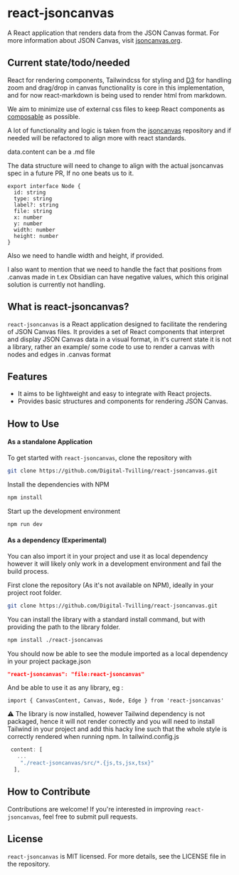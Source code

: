 # react-jsoncanvas

A React application that renders data from the JSON Canvas format. For more information about
JSON Canvas, visit [jsoncanvas.org](https://jsoncanvas.org).

## Current state/todo/needed

React for rendering components, Tailwindcss for styling and [D3](https://d3js.org) for handling zoom and drag/drop in canvas functionality is core in this implementation, and for now react-markdown is being used to render html from markdown.

We aim to minimize use of external css files to keep React components as [composable](https://www.epicweb.dev/full-stack-components) as possible.

A lot of functionality and logic is taken from the [jsoncanvas](https://github.com/obsidianmd/jsoncanvas) repository and if needed will be refactored to align more with react standards.

data.content can be a .md file

The data structure will need to change to align with the actual jsoncanvas spec in a future PR, If no one beats us to it.

```
export interface Node {
  id: string
  type: string
  label?: string
  file: string
  x: number
  y: number
  width: number
  height: number
}
```

Also we need to handle width and height, if provided.

I also want to mention that we need to handle the fact that positions from .canvas made in t.ex Obsidian can have negative values, which this original solution is currently not handling.

## What is react-jsoncanvas?

`react-jsoncanvas` is a React application designed to facilitate the rendering of JSON Canvas files. It provides a set of React components that interpret and display JSON Canvas data in a visual format, in it's current state it is not a library, rather an example/ some code to use to render a canvas with nodes and edges in .canvas format

## Features

- It aims to be lightweight and easy to integrate with React projects.
- Provides basic structures and components for rendering JSON Canvas.

## How to Use
#### As a standalone Application 

To get started with `react-jsoncanvas`, clone the repository with

```sh
git clone https://github.com/Digital-Tvilling/react-jsoncanvas.git
```

Install the dependencies with NPM

```sh
npm install
```

Start up the development environment

```sh
npm run dev
```

#### As a dependency (Experimental)
You can also import it in your project and use it as local dependency however it will likely only work in a development environment and fail the build process. 

First clone the repository (As it's not available on NPM), ideally in your project root folder.
```sh
git clone https://github.com/Digital-Tvilling/react-jsoncanvas.git
```

You can install the library with a standard install command, but with providing the path to the library folder.

```sh
npm install ./react-jsoncanvas
```

You should now be able to see the module imported as a local dependency in your project package.json 
```json
"react-jsoncanvas": "file:react-jsoncanvas"
```
And be able to use it as any library, eg :
```
import { CanvasContent, Canvas, Node, Edge } from 'react-jsoncanvas'
```

⚠️
The library is now installed, however Tailwind dependency is not packaged, hence it will not render correctly and you will need to install Tailwind in your project and add this hacky line such that the whole style is correctly rendered when running npm.
In tailwind.config.js
```js
 content: [
   ...
    "./react-jsoncanvas/src/*.{js,ts,jsx,tsx}"
  ],

```




## How to Contribute

Contributions are welcome! If you're interested in improving `react-jsoncanvas`, feel free to submit pull requests.

## License

`react-jsoncanvas` is MIT licensed. For more details, see the LICENSE file in the repository.
